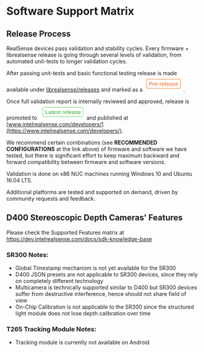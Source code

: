 # Software Support Matrix

## Release Process

RealSense devices pass validation and stability cycles. Every firmware + librealsense release is going through several levels of validation, from automated unit-tests to longer validation cycles.  

After passing unit-tests and basic functional testing release is made available under [librealsense/releases](https://github.com/IntelRealSense/librealsense/releases) and marked as a ![pre-release](./img/prerelease.png).

Once full validation report is internally reviewed and approved, release is promoted to ![latest](./img/latest_release.png) and published at [www.intelrealsense.com/developers/](https://www.intelrealsense.com/developers/).

We recommend certain combinations (see **RECOMMENDED CONFIGURATIONS** at the link above) of firmware and software we have tested, but there is significant effort to keep maximum backward and forward compatibility between firmware and software versions.

Validation is done on x86 NUC machines running Windows 10 and Ubuntu 16.04 LTS.

Additional platforms are tested and supported on demand, driven by community requests and feedback.

## D400 Stereoscopic Depth Cameras' Features
Please check the Supported Features matrix at https://dev.intelrealsense.com/docs/sdk-knowledge-base


### SR300 Notes:

* Global Timestamp mechanism is not yet available for the SR300
* D400 JSON presets are not applicable to SR300 devices, since they rely on completely different technology
* Multicamera is technically supported similar to D400 but SR300 devices suffer from destructive interference, hence should not share field of view
* On-Chip Calibration is not applicable to the SR300 since the structured light module does not lose depth calibration over time

### T265 Tracking Module Notes:

* Tracking module is currently not available on Android

